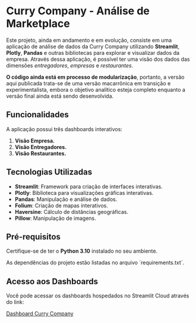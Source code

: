 # Curry Company - Análise de Marketplace

Este projeto, ainda em andamento e em evolução, consiste em uma aplicação de análise de dados da Curry Company utilizando **Streamlit**, **Plotly**, **Pandas** e outras bibliotecas para explorar e visualizar dados da empresa. Através dessa aplicação, é possível ter uma visão dos dados das dimensões *entregadores*, *empresas* e *restaurantes*.

**O código ainda está em processo de modularização**, portanto, a versão aqui publicada trata-se de uma versão macarrônica em transição e experimentalista, embora o objetivo analítico esteja completo enquanto a versão final ainda está sendo desenvolvida.

## Funcionalidades

A aplicação possui três dashboards interativos:

1. **Visão Empresa.**
2. **Visão Entregadores.**
3. **Visão Restaurantes.**

## Tecnologias Utilizadas

- **Streamlit**: Framework para criação de interfaces interativas.
- **Plotly**: Biblioteca para visualizações gráficas interativas.
- **Pandas**: Manipulação e análise de dados.
- **Folium**: Criação de mapas interativos.
- **Haversine**: Cálculo de distâncias geográficas.
- **Pillow**: Manipulação de imagens.

## Pré-requisitos

Certifique-se de ter o **Python 3.10** instalado no seu ambiente.

As dependências do projeto estão listadas no arquivo ´requirements.txt`.

## Acesso aos Dashboards

Você pode acessar os dashboards hospedados no Streamlit Cloud através do link: 

[Dashboard Curry Company](https://dataanalysisdeliveryapp-pwdtvg6r8z5cskxmk6jzsw.streamlit.app/)
